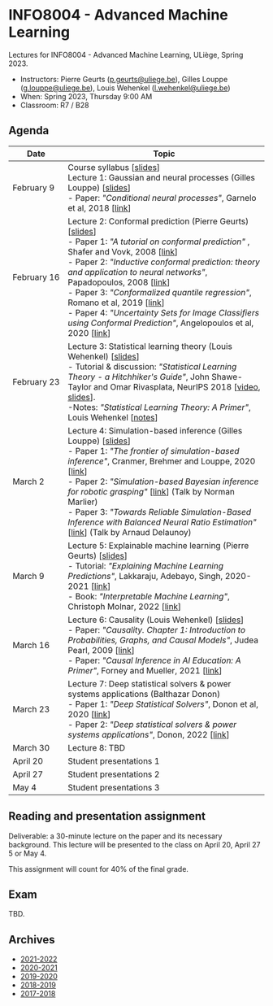 # INFO8004 - Advanced Machine Learning

Lectures for INFO8004 - Advanced Machine Learning, ULiège, Spring 2023.

- Instructors: Pierre Geurts ([p.geurts@uliege.be](mailto:p.geurts@uliege.be)), Gilles Louppe ([g.louppe@uliege.be](mailto:g.louppe@uliege.be)), Louis Wehenkel ([l.wehenkel@uliege.be](mailto:l.wehenkel@uliege.be))
- When: Spring 2023, Thursday 9:00 AM
- Classroom: R7 / B28

## Agenda

| Date | Topic |
| --- | --- |
| February&nbsp;9 | Course syllabus [[slides](https://glouppe.github.io/info8004-advanced-machine-learning/pdf/course-syllabus.pdf)]<br>Lecture 1: Gaussian and neural processes (Gilles Louppe) [[slides](https://glouppe.github.io/info8004-advanced-machine-learning/pdf/glouppe-gnp.pdf)] <br>- Paper: _"Conditional neural processes"_, Garnelo et al, 2018 [[link](https://arxiv.org/abs/1807.01613)] |
| February&nbsp;16 | Lecture 2: Conformal prediction (Pierre Geurts) [[slides](https://glouppe.github.io/info8004-advanced-machine-learning/pdf/pgeurts-cp.pdf)]<br>- Paper 1: _"A tutorial on conformal prediction"_ , Shafer and Vovk, 2008 [[link](http://jmlr.csail.mit.edu/papers/volume9/shafer08a/shafer08a.pdf)]<br>- Paper 2: _"Inductive conformal prediction: theory and application to neural networks"_, Papadopoulos, 2008 [[link](https://www.researchgate.net/profile/Harris_Papadopoulos/publication/221787122_Inductive_Conformal_Prediction_Theory_and_Application_to_Neural_Networks/links/0912f505b43f73c40b000000.pdf)]<br>- Paper 3: _"Conformalized quantile regression"_, Romano et al, 2019 [[link](https://papers.nips.cc/paper/8613-conformalized-quantile-regression.pdf)]<br>- Paper 4: _"Uncertainty Sets for Image Classifiers using Conformal Prediction"_, Angelopoulos et al, 2020 [[link](https://openreview.net/forum?id=eNdiU_DbM9)] |
| February&nbsp;23 | Lecture 3: Statistical learning theory (Louis Wehenkel) [[slides](https://glouppe.github.io/info8004-advanced-machine-learning/pdf/lwehenkel-intro-slt.pdf)]<br>- Tutorial & discussion: _"Statistical Learning Theory - a Hitchhiker's Guide"_, John Shawe-Taylor and Omar Rivasplata, NeurIPS 2018 [[video](https://www.youtube.com/watch?v=m8PLzDmW-TY), [slides](https://media.neurips.cc/Conferences/NIPS2018/Slides/stastical_learning_theory.pdf)].<br>-Notes: _"Statistical Learning Theory: A Primer"_, Louis Wehenkel [[notes](https://glouppe.github.io/info8004-advanced-machine-learning/pdf/lwehenkel-primer.pdf)] |
| March 2 | Lecture 4: Simulation-based inference (Gilles Louppe) [[slides](https://glouppe.github.io/info8004-advanced-machine-learning/pdf/glouppe-sbi.pdf)]<br>- Paper 1: _"The frontier of simulation-based inference"_, Cranmer, Brehmer and Louppe, 2020 [[link](https://www.pnas.org/doi/pdf/10.1073/pnas.1912789117)]<br>- Paper 2: _"Simulation-based Bayesian inference for robotic grasping"_ [[link](https://openreview.net/pdf?id=q7vnfJK4UBo)] (Talk by Norman Marlier)<br>- Paper 3: _"Towards Reliable Simulation-Based Inference with Balanced Neural Ratio Estimation"_ [[link](https://arxiv.org/abs/2208.13624)] (Talk by Arnaud Delaunoy) |
| March 9 | Lecture 5: Explainable machine learning (Pierre Geurts) [[slides](https://glouppe.github.io/info8004-advanced-machine-learning/pdf/explaining-ml.pdf)]<br>- Tutorial: _"Explaining Machine Learning Predictions"_, Lakkaraju, Adebayo, Singh, 2020-2021 [[link](https://explainml-tutorial.github.io/)]<br>- Book: _"Interpretable Machine Learning"_, Christoph Molnar, 2022 [[link](https://christophm.github.io/interpretable-ml-book/)] |
| March 16 | Lecture 6: Causality (Louis Wehenkel) [[slides](https://glouppe.github.io/info8004-advanced-machine-learning/pdf/lwehenkel-causality.pdf)]<br>- Paper: _"Causality. Chapter 1: Introduction to Probabilities, Graphs, and Causal Models"_, Judea Pearl, 2009 [[link](https://doi.org/10.1017/CBO9780511803161.003)]<br>- Paper: _"Causal Inference in AI Education: A Primer"_, Forney and Mueller, 2021 [[link](https://ftp.cs.ucla.edu/pub/stat_ser/r509.pdf)] |
| March 23 | Lecture 7: Deep statistical solvers & power systems applications (Balthazar Donon)<br>- Paper 1: _"Deep Statistical Solvers"_, Donon et al, 2020 [[link](https://proceedings.neurips.cc/paper/2020/file/5a16bce575f3ddce9c819de125ba0029-Paper.pdf)]<br>- Paper 2: _"Deep statistical solvers & power systems applications"_, Donon, 2022 [[link](https://hal.science/tel-03624628/)] |
| March 30 | Lecture 8: TBD |
| April 20 | Student presentations 1 |
| April 27 | Student presentations 2 |
| May 4 | Student presentations 3 |


## Reading and presentation assignment

Deliverable: a 30-minute lecture on the paper and its necessary background. This lecture will be presented to the class on April 20, April 27 5 or May 4.

This assignment will count for 40% of the final grade.

## Exam

TBD.

## Archives

- [2021-2022](https://github.com/glouppe/info8004-advanced-machine-learning/tree/info8004-2022)
- [2020-2021](https://github.com/glouppe/info8004-advanced-machine-learning/tree/info8004-2021)
- [2019-2020](https://github.com/glouppe/info8004-advanced-machine-learning/tree/info8004-2020)
- [2018-2019](https://github.com/glouppe/info8004-advanced-machine-learning/tree/info8004-2019)
- [2017-2018](http://www.montefiore.ulg.ac.be/~geurts/Cours/AML/aml2017_2018.html)
